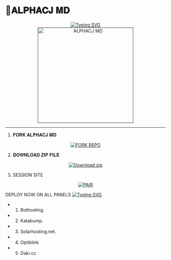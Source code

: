# 🌌𝐀𝐋𝐏𝐇𝐀𝐂𝐉 𝐌𝐃

<div align="center"> 
  <a href="https://git.io/typing-svg"> 
    <img src="https://readme-typing-svg.demolab.com?font=Rockwell&size=50&pause=1000&color=33ff00&center=true&width=910&height=100&lines=Alpha-Official;Multi+Device+Whatsapp+Bot;Made+by+supreme" alt="Typing SVG" />
  </a> 
</div> 

<div align="center"> 
  <a href=""> 
    <img src="https://files.catbox.moe/3ugi2g.jpeg" alt="ALPHACJ MD" height="300"> 
  </a> 
</div>


---
1. 𝐅𝐎𝐑𝐊 𝐀𝐋𝐏𝐇𝐀𝐂𝐉 𝐌𝐃
<div align="center">
  <a href="https://github.com/vinpink2/June-md/fork">
    <img src="https://img.shields.io/badge/Fork%20Alphacj %20Repo-100000?style=for-the-badge&logo=scan&logoColor=white&labelColor=darkblue&color=darkblue" alt="FORK REPO"/>
  </a>
</div>

2. 𝐃𝐎𝐖𝐍𝐋𝐎𝐀𝐃 𝐙𝐈𝐏 𝐅𝐈𝐋𝐄  
<p align="center">
    <a href="https://codeload.github.com/vinpink2/JUNE-MD/zip/refs/heads/main" target="_blank">
        <img alt="Download zip" src="https://img.shields.io/badge/ALPHACJ MD FILE%20 FILE-100000?style=for-the-badge&logo=scan&logoColor=white&labelColor=darkorange&color=purple"/>
    </a>
</p>

3. SESSION SITE

<div align="center">
  <a href="https://junesession-3843c7507ad7.herokuapp.com/" target="_blank">
    <img src="https://img.shields.io/badge/Alpha%20Session%20pair-100000?style=for-the-badge&logo=scan&logoColor=white&labelColor=darkblue&color=darkred" alt="PAIR"/>
  </a>
</div>

DEPLOY NOW ON ALL PANELS
[![Typing SVG](https://readme-typing-svg.demolab.com/?lines=The+bot+supports+deployment;on+all+Free+Panels+easily)](https://git.io/typing-svg)

- 1.  Bothosting.
- 2.  Katabump.
- 3.  Solarhosting.net.
- 4.  Optiklink
- 5.  Daki.cc
